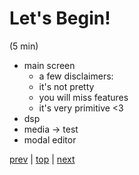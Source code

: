 # Let's Begin!
(5 min)

* main screen
  * a few disclaimers:
  * it's not pretty
  * you will miss features
  * it's very primitive <3
* dsp
* media -> test
* modal editor

[prev](../00_Introduction/README.md) |
[top](https://github.com/breedx2/strangeloop_2019_pd_workshop) |
[next](../02_Hello_World/README.md) 
